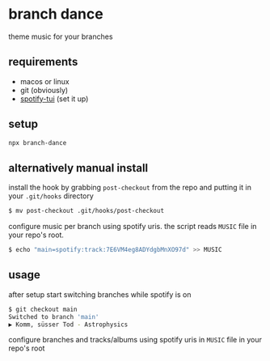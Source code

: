 # branch dance

theme music for your branches

## requirements

- macos or linux
- git (obviously)
- [spotify-tui](https://github.com/Rigellute/spotify-tui) (set it up)

## setup

```sh
npx branch-dance
```

## alternatively manual install

install the hook by grabbing `post-checkout` from the repo and putting it in your `.git/hooks` directory

```sh
$ mv post-checkout .git/hooks/post-checkout
```

configure music per branch using spotify uris. the script reads `MUSIC` file in your repo's root.

```sh
$ echo "main=spotify:track:7E6VM4eg8ADYdgbMnXO97d" >> MUSIC
```

## usage

after setup start switching branches while spotify is on

```sh
$ git checkout main
Switched to branch 'main'
▶ Komm, süsser Tod - Astrophysics
```

configure branches and tracks/albums using spotify uris in `MUSIC` file in your repo's root
